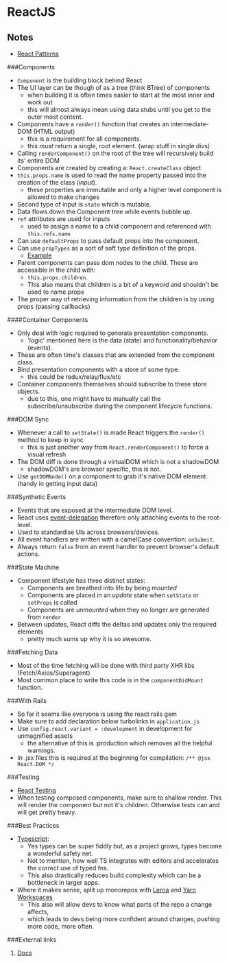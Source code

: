 # ReactJS

## Notes

* [React Patterns](ReactJsPatterns)

###Components

* `Component` is the building block behind React
* The UI layer can be though of as a tree (think BTree) of components
  * when building it is often times easier to start at the most inner and work out
  * this will almost always mean using data stubs until you get to the outer most content.
* Components have a `render()` function that creates an intermediate-DOM (HTML output)
  * this is a requirement for all components.
  * this _must_ return a single, root element. (wrap stuff in single divs)
* Calling `renderComponent()` on the root of the tree will recursively build its' entire DOM
* Components are created by creating a: `React.createClass` object
* `this.props.name` is used to read the name property passed into the creation of the class (_input_).
  * these properties are immutable and only a higher level component is allowed to make changes
* Second type of input is `state` which is mutable.
* Data flows down the Component tree while events bubble up.
* `ref` attributes are used for inputs
  * used to assign a name to a child component and referenced with `this.refs.name`
* Can use `defaultProps` to pass default props into the component.
* Can use `propTypes` as a sort of soft type definition of the props.
  * [Example](ReactJsPropTypesExample)
* Parent components can pass dom nodes to the child. These are accessible in the child with: 
  * `this.props.children`. 
  * This also means that children is a bit of a keyword and shouldn't be used to name props
* The proper way of retrieving information from the children is by using props (passing callbacks)

####Container Components

* Only deal with logic required to generate presentation components.
  * 'logic' mentioned here is the data (state) and functionality/behavior (events).
* These are often time's classes that are extended from the component class.
* Bind presentation components with a store of some type.
  * this could be redux/relay/flux/etc
* Container components themselves should subscribe to these store objects.
  * due to this, one might have to manually call the subscribe/unsubscribe during the component lifecycle functions.

###DOM Sync

* Whenever a call to `setState()` is made React triggers the `render()` method to keep in sync
  * this is just another way from `React.renderComponent()` to force a visual refresh
* The DOM diff is done through a virtualDOM which is not a shadowDOM
  * shadowDOM's are browser specific, this is not.
* Use `getDOMNode()` on a component to grab it's native DOM element. (handy in getting input data)

###Synthetic Events

* Events that are exposed at the intermediate DOM level.
* React uses [event-delegation][1] therefore only attaching events to the root-level.
* Used to standardise UIs across browsers/devices.
* All event handlers are written with a camelCase convention: `onSubmit`.
* Always return `false` from an event handler to prevent browser's default actions.

###State Machine

* Component lifestyle has three distinct states:
  * Components are breathed into life by being _mounted_
  * Components are placed in an _update_ state when `setState` or `setProps` is called
  * Components are _unmounted_ when they no longer are generated from `render`
* Between updates, React diffs the deltas and updates only the required elements
  * pretty much sums up why it is so awesome.

###Fetching Data

* Most of the time fetching will be done with third party XHR libs (Fetch/Axios/Superagent)
* Most common place to write this code is in the `componentDidMount` function.

###With Rails

* So far it seems like everyone is using the react rails gem
* Make sure to add declaration below turbolinks in `application.js`
* Use `config.react.variant = :development` in development for unmagnified assets
  * the alternative of this is :production which removes all the helpful warnings.
* In .jsx files this is required at the beginning for compilation: `/** @jsx React.DOM */`

###Testing

* [React Testing][3]
* When testing composed components, make sure to shallow render. This will render the component but not it's children. Otherwise tests can and will get pretty heavy.


###Best Practices

* [Typescript][ts]:
  * Yes types can be super fiddly but, as a project grows, types become a wonderful safety net.
  * Not to mention, how well TS integrates with editors and accelerates the correct use of typed fns.
  * This also drastically reduces build complexity which can be a bottleneck in larger apps.
* Where it makes sense, split up monorepos with [Lerna][lern] and [Yarn Workspaces][ywp]
  * This also will allow devs to know what parts of the repo a change affects,
  * which leads to devs being more confident around changes, pushing more code, more often.


###External links

1. [Docs][2]

[1]: http://davidwalsh.name/event-delegate
[2]: http://facebook.github.io/react/docs/getting-started.html
[3]: /ReactTesting
[ts]: /TypeScript
[lern]: https://github.com/lerna/lerna/
[ywp]: https://yarnpkg.com/lang/en/docs/workspaces/
